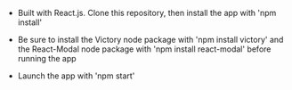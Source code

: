 - Built with React.js. Clone this repository, then install the app with 'npm install'

- Be sure to install the Victory node package with 'npm install victory' and the React-Modal node package with 'npm install react-modal' before running the app

- Launch the app with 'npm start'
